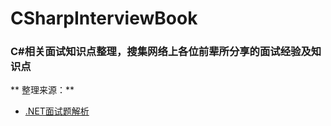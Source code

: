 # CSharpInterviewBook
### C#相关面试知识点整理，搜集网络上各位前辈所分享的面试经验及知识点  
** 整理来源：**  
- [.NET面试题解析](http://www.cnblogs.com/anding/p/5226343.html)
